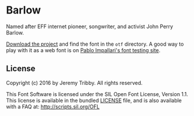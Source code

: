 # Barlow

Named after EFF internet pioneer, songwriter, and activist John Perry Barlow.

[Download the project](https://github.com/jpt/barlow/archive/master.zip) and find the font in the `otf` directory. A good way to play with it as a web font is on [Pablo Impallari's font testing site](http://www.impallari.com/testing/).

## License

Copyright (c) 2016 by Jeremy Tribby. All rights reserved.

This Font Software is licensed under the SIL Open Font License, Version 1.1. This license is available in the bundled [LICENSE](https://github.com/jpt/barlow/blob/master/LICENSE.md) file, and is also available with a FAQ at: http://scripts.sil.org/OFL

